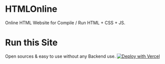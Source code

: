 # HTMLOnline
Online HTML Website for Compile / Run HTML + CSS + JS.

# Run this Site
Open sources & easy to use without any Backend use.
[![Deploy with Vercel](https://vercel.com/button)](https://vercel.com/new/clone?repository-url=https://github.com/FrenzY8/HTMLOnline)
